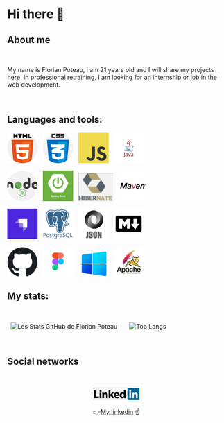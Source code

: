 # Hi there 👋

## About me

<br>

My name is Florian Poteau, i am 21 years old and I will share my projects here. In professional retraining, I am looking for an internship or job in the web development.

<br>

## Languages and tools:

![Cover](https://github.com/florianpoteau/florianpoteau/blob/main/img/html5.png)&nbsp;&nbsp;
![Cover](https://github.com/florianpoteau/florianpoteau/blob/main/img/CSS3.png)&nbsp;&nbsp;
![Cover](https://github.com/florianpoteau/florianpoteau/blob/main/img/javascript.png)&nbsp;&nbsp;
![Cover](https://github.com/florianpoteau/florianpoteau/blob/main/img/java.png)

![Cover](https://github.com/florianpoteau/florianpoteau/blob/main/img/nodeJS.png)&nbsp;&nbsp;
![Cover](https://github.com/florianpoteau/florianpoteau/blob/main/img/springboot.png)&nbsp;&nbsp;
![Cover](https://github.com/florianpoteau/florianpoteau/blob/main/img/hibernate.png)&nbsp;&nbsp;
![Cover](https://github.com/florianpoteau/florianpoteau/blob/main/img/mavenLogo.png)

![Cover](https://github.com/florianpoteau/florianpoteau/blob/main/img/strapi.png)&nbsp;&nbsp;
![Cover](https://github.com/florianpoteau/florianpoteau/blob/main/img/postgres.png)&nbsp;&nbsp;
![Cover](https://github.com/florianpoteau/florianpoteau/blob/main/img/json.png)&nbsp;&nbsp;
![Cover](https://github.com/florianpoteau/florianpoteau/blob/main/img/markdown.png)

![Cover](https://github.com/florianpoteau/florianpoteau/blob/main/img/github.png)&nbsp;&nbsp;
![Cover](https://github.com/florianpoteau/florianpoteau/blob/main/img/figma.png)&nbsp;&nbsp;
![Cover](https://github.com/florianpoteau/florianPoteau/blob/main/img/windows.png)&nbsp;&nbsp;
![Cover](https://github.com/florianpoteau/florianPoteau/blob/main/img/tomcat.png)

## My stats:

<br>

&nbsp;&nbsp;![Les Stats GitHub de Florian Poteau](https://github-readme-stats.vercel.app/api?username=florianpoteau&show_icons=true&theme=github_dark)&nbsp;&nbsp;&nbsp;&nbsp;&nbsp;&nbsp;
![Top Langs](https://github-readme-stats.vercel.app/api/top-langs/?username=florianpoteau)

<br>

## Social networks

<br>

<div align="center">

<a href= "https://www.linkedin.com/in/florian-poteau-63a9a71a1/"><img src = "/img/linkedin.png" alt="img"></a>

:point_right:<a href= "https://www.linkedin.com/in/florian-poteau-63a9a71a1/">My linkedin</a> :point_up:

</div>
